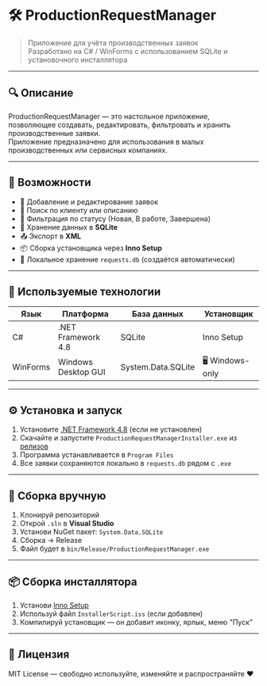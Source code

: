 # 🛠 ProductionRequestManager

> Приложение для учёта производственных заявок  
> Разработано на C# / WinForms с использованием SQLite и установочного инсталлятора

---

## 🔍 Описание

ProductionRequestManager — это настольное приложение, позволяющее создавать, редактировать, фильтровать и хранить производственные заявки.  
Приложение предназначено для использования в малых производственных или сервисных компаниях.

---

## 🎯 Возможности

- 📄 Добавление и редактирование заявок
- 🔎 Поиск по клиенту или описанию
- 🧭 Фильтрация по статусу (Новая, В работе, Завершена)
- 🧱 Хранение данных в **SQLite**
- 📤 Экспорт в **XML**
- 📦 Сборка установщика через **Inno Setup**
- 💾 Локальное хранение `requests.db` (создаётся автоматически)

---

## 🧰 Используемые технологии

| Язык       | Платформа            | База данных | Установщик     |
|------------|----------------------|-------------|----------------|
| C#         | .NET Framework 4.8   | SQLite      | Inno Setup     |
| WinForms   | Windows Desktop GUI  | System.Data.SQLite | 🖥 Windows-only |

---

## ⚙️ Установка и запуск

1. Установите [.NET Framework 4.8](https://dotnet.microsoft.com/en-us/download/dotnet-framework/net48) (если не установлен)
2. Скачайте и запустите `ProductionRequestManagerInstaller.exe` из [релизов](https://github.com/FlackJack1/ProductionRequestManager/releases)
3. Программа устанавливается в `Program Files`
4. Все заявки сохраняются локально в `requests.db` рядом с `.exe`

---

## 🚀 Сборка вручную

1. Клонируй репозиторий
2. Открой `.sln` в **Visual Studio**
3. Установи NuGet пакет: `System.Data.SQLite`
4. Сборка → Release
5. Файл будет в `bin/Release/ProductionRequestManager.exe`

---

## 📦 Сборка инсталлятора

1. Установи [Inno Setup](https://jrsoftware.org/isinfo.php)
2. Используй файл `InstallerScript.iss` (если добавлен)
3. Компилируй установщик — он добавит иконку, ярлык, меню "Пуск"

---

## 📄 Лицензия

MIT License — свободно используйте, изменяйте и распространяйте ❤️
